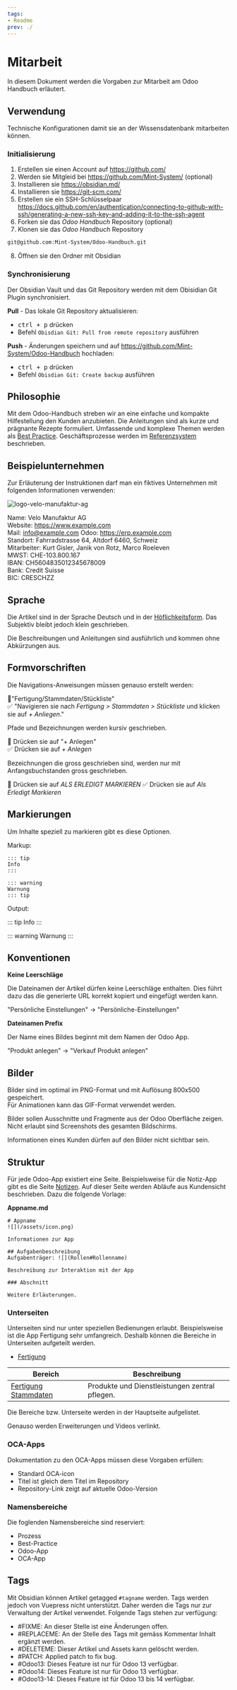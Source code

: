 ```yaml
---
tags:
- Readme
prev: ./
---
```

# Mitarbeit

In diesem Dokument werden die Vorgaben zur Mitarbeit am Odoo Handbuch erläutert.

## Verwendung

Technische Konfigurationen damit sie an der Wissensdatenbank mitarbeiten können.

### Initialisierung

1. Erstellen sie einen Account auf <https://github.com/>
2. Werden sie Mitgleid bei <https://github.com/Mint-System/> (optional)
3. Installieren sie <https://obsidian.md/>
4. Installieren sie <https://git-scm.com/>
5. Erstellen sie ein SSH-Schlüsselpaar <https://docs.github.com/en/authentication/connecting-to-github-with-ssh/generating-a-new-ssh-key-and-adding-it-to-the-ssh-agent>
6. Forken sie das *Odoo Handbuch* Repository (optional)
7. Klonen sie das *Odoo Handbuch* Repository

```bash
git@github.com:Mint-System/Odoo-Handbuch.git
```

8. Öffnen sie den Ordner mit Obsidian

### Synchronisierung

Der Obsidian Vault und das Git Repository werden mit dem Obisidian Git Plugin synchronisiert.

**Pull** - Das lokale Git Repository aktualisieren:
* <kbd>ctrl + p</kbd> drücken
* Befehl `Obisdian Git: Pull from remote repository` ausführen

**Push** - Änderungen speichern und auf <https://github.com/Mint-System/Odoo-Handbuch> hochladen:
* <kbd>ctrl + p</kbd> drücken
* Befehl `Obisdian Git: Create backup` ausführen

## Philosophie

Mit dem Odoo-Handbuch streben wir an eine einfache und kompakte Hilfestellung den Kunden anzubieten. Die Anleitungen sind als kurze und prägnante Rezepte formuliert. Umfassende und komplexe Themen werden als [Best Practice](Best%20Practice.md). Geschäftsprozesse werden im [Referenzsystem](Referenzsystem.md) beschrieben. 

## Beispielunternehmen

Zur Erläuterung der Instruktionen darf man ein fiktives Unternehmen mit folgenden Informationen verwenden:

![logo-velo-manufaktur-ag](assets/logo-velo-manufaktur-ag.svg)

Name: Velo Manufaktur AG  
Website: https://www.example.com  
Mail: info@example.com
Odoo: https://erp.example.com  
Standort: Fahrradstrasse 64, Altdorf 6460, Schweiz  
Mitarbeiter: Kurt Gisler, Janik von Rotz, Marco Roeleven  
MWST: CHE-103.800.167  
IBAN: CH5604835012345678009  
Bank: Credit Suisse  
BIC: CRESCHZZ  

## Sprache

Die Artikel sind in der Sprache Deutsch und in der [Höflichkeitsform](https://de.wikipedia.org/wiki/H%C3%B6flichkeitsform). Das Subjektiv bleibt jedoch klein geschrieben.

Die Beschreibungen und Anleitungen sind ausführlich und kommen ohne Abkürzungen aus.

## Formvorschriften

Die Navigations-Anweisungen müssen genauso erstellt werden:

🚫"Fertigung/Stammdaten/Stückliste"  
✅ "Navigieren sie nach *Fertigung > Stammdaten > Stückliste* und klicken sie auf *+ Anliegen*."

Pfade und Bezeichnungen werden kursiv geschrieben.

🚫 Drücken sie auf "+ Anlegen"  
✅ Drücken sie auf *+ Anlegen*

Bezeichnungen die gross geschrieben sind, werden nur mit Anfangsbuchstanden gross geschrieben.

🚫 Drücken sie auf *ALS ERLEDIGT MARKIEREN*
✅ Drücken sie auf *Als Erledigt Markieren*

## Markierungen

Um Inhalte speziell zu markieren gibt es diese Optionen.

Markup:
```
::: tip
Info
:::

::: warning
Warnung
::: tip
```

Output:

::: tip
Info
:::

::: warning
Warnung
:::

## Konventionen

**Keine Leerschläge**

Die Dateinamen der Artikel dürfen keine Leerschläge enthalten. Dies führt dazu das die generierte URL korrekt kopiert und eingefügt werden kann.

"Persönliche Einstellungen" -> "Persönliche-Einstellungen"

**Dateinamen Prefix**

Der Name eines Bildes beginnt mit dem Namen der Odoo App.

"Produkt anlegen" -> "Verkauf Produkt anlegen"

## Bilder

Bilder sind im optimal im PNG-Format und mit Auflösung 800x500 gespeichert.  
Für Animationen kann das GIF-Format verwendet werden.

Bilder sollen Ausschnitte und Fragmente aus der Odoo Oberfläche zeigen. Nicht erlaubt sind Screenshots des gesamten Bildschirms.

Informationen eines Kunden dürfen auf den Bilder nicht sichtbar sein.

## Struktur

Für jede Odoo-App existiert eine Seite. Beispielsweise für die Notiz-App gibt es die Seite [Notizen](Notizen.md). Auf dieser Seite werden Abläufe aus Kundensicht beschrieben. Dazu die folgende Vorlage:

**Appname.md**

```
# Appname
![](/assets/icon.png)

Informationen zur App

## Aufgabenbeschreibung
Aufgabenträger: ![](Rollen#Rollenname)

Beschreibung zur Interaktion mit der App

### Abschnitt

Weitere Erläuterungen.

```

### Unterseiten

Unterseiten sind nur unter speziellen Bedienungen erlaubt. Beispielsweise ist die App Fertigung sehr umfangreich. Deshalb können die Bereiche in Unterseiten aufgeteilt werden.

* [Fertigung](Fertigung.md)

| Bereich                                         | Beschreibung                                   |
| ----------------------------------------------- | ---------------------------------------------- |
| [Fertigung Stammdaten](Fertigung%20Stammdaten.md) | Produkte und Dienstleistungen zentral pflegen. |

Die Bereiche bzw. Unterseite werden in der Hauptseite aufgelistet.

Genauso werden Erweiterungen und Videos verlinkt.

### OCA-Apps

Dokumentation zu den OCA-Apps müssen diese Vorgaben erfüllen:
* Standard OCA-icon
* Titel ist gleich dem Titel im Repository
* Repository-Link zeigt auf aktuelle Odoo-Version

### Namensbereiche

Die foglenden Namensbereiche sind reserviert:

* Prozess
* Best-Practice
* Odoo-App
* OCA-App

## Tags

Mit Obsidian können Artikel getagged `#tagname` werden. Tags werden jedoch von Vuepress nicht unterstützt. Daher werden die Tags nur zur Verwaltung der Artikel verwendet. Folgende Tags stehen zur verfügung:

* #FIXME: An dieser Stelle ist eine Änderungen offen.
* #REPLACEME: An der Stelle des Tags mit gemäss Kommentar Inhalt ergänzt werden.
* #DELETEME: Dieser Artikel und Assets kann gelöscht werden.
* #PATCH: Applied patch to fix bug.
* #Odoo13: Dieses Feature ist nur für Odoo 13 verfügbar.
* #Odoo14: Dieses Feature ist nur für Odoo 13 verfügbar.
* #Odoo13-14: Dieses Feature ist für Odoo 13 bis 14 verfügbar.
